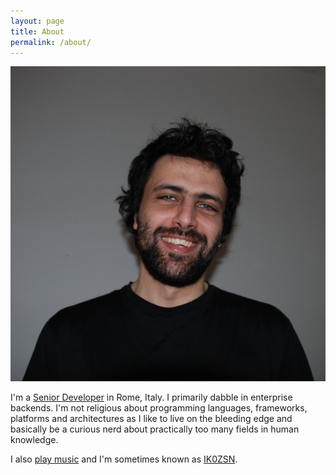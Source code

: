 ```yaml
---
layout: page
title: About
permalink: /about/
---
```


![A picture of Mirko](/images/mirko.jpg)

I'm a [Senior Developer](/cv/) in Rome, Italy. I primarily dabble in
enterprise backends. I'm not religious about programming languages, frameworks,
platforms and architectures as I like to live on the bleeding edge and
basically be a curious nerd about practically too many fields in human
knowledge.

I also [play music](https://open.spotify.com/artist/0jv0oWHiTvLG9PetrnX5PO) and
I'm sometimes known as [IK0ZSN](https://www.qrz.com/db/ik0zsn).
